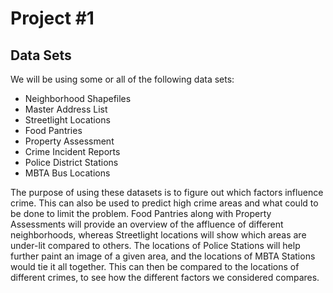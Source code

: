 # Project #1
## Data Sets
We will be using some or all of the following data sets:
* Neighborhood Shapefiles
* Master Address List
* Streetlight Locations
* Food Pantries
* Property Assessment
* Crime Incident Reports
* Police District Stations
* MBTA Bus Locations

The purpose of using these datasets is to figure out which factors influence crime. This can also be used to predict high crime areas and what could to be done to limit the problem. 
Food Pantries along with Property Assessments will provide an overview of the affluence of different neighborhoods, whereas Streetlight locations will show which areas are under-lit compared to others. The locations of Police Stations will help further paint an image of a given area, and the locations of MBTA Stations would tie it all together. 
This can then be compared to the locations of different crimes, to see how the different factors we considered compares.
